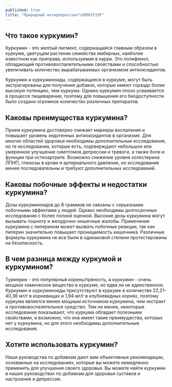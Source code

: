 ```yaml
---
published: true
title: "Природный-антидепресcант\U0001F33F"
---
```


## Что такое куркумин?
Куркумин - это желтый пигмент, содержащийся главным образом в куркуме, цветущем растении семейства имбирных, наиболее известном как приправа, используемая в карри. Это полифенол, обладающий противовоспалительными свойствами и способностью увеличивать количество вырабатываемых организмом антиоксидантов.

Куркумин и куркуминоиды, содержащиеся в куркуме, могут быть экстрагированы для получения добавок, которые имеют гораздо более высокую потенцию, чем куркума. Однако куркумин плохо усваивается в процессе пищеварения, поэтому для повышения его биодоступности было создано огромное количество различных препаратов.

## Каковы преимущества куркумина?
Прием куркумина достоверно снижает маркеры воспаления и повышает уровень эндогенных антиоксидантов в организме. Для многих областей здоровья необходимы дополнительные исследования, но те исследования, которые есть, подтверждают небольшое или умеренное улучшение симптомов депрессии и тревоги, а также боли и функции при остеоартрите. Возможно снижение уровня холестерина ЛПНП, глюкозы в крови и артериального давления, но исследования менее последовательны и требуют дополнительных исследований.

## Каковы побочные эффекты и недостатки куркумина?
Дозы куркуминоидов до 8 граммов не связаны с серьезными побочными эффектами у людей. Однако необходимы долгосрочные исследования с более полной оценкой. Высокие дозы куркумина могут вызывать тошноту и желудочно-кишечные жалобы. Применение куркумина с пиперином может вызвать побочные реакции, так как пиперин значительно повышает проницаемость кишечника. Различные формулы куркумина не все были в одинаковой степени протестированы на безопасность.

## В чем разница между куркумой и куркумином?
Турмерик - это популярный корень/пряность, а куркумин - очень мощное химическое вещество в куркуме, но едва ли не единственное. Куркумин и куркуминоиды присутствуют в куркуме в количестве 22,21-40,36 мг/г в корневищах и 1,94 мг/г в клубневидных корнях, поэтому куркума является менее мощным источником куркумина, чем экстракт и противовоспалительное средство. Тем не менее, некоторые исследования показывают, что куркума обладает полезными свойствами, и возможно, что она имеет такие преимущества, которых нет у куркумина, но для этого необходимы дополнительные исследования.

## Хотите использовать куркумин?
Наши руководства по добавкам дают вам объективные рекомендации, основанные на исследованиях, которые вы можете немедленно применить для улучшения своего здоровья. Вы можете найти куркумин в наших руководствах по добавкам для здоровья суставов и настроения и депрессии.
